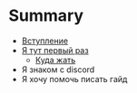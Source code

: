 # Summary

* [Вступление](README.md)
* [Я тут первый раз](chapter1.md)
   * [Куда жать](kuda_zhat.md)
* Я знаком с discord
* Я хочу помочь писать гайд

